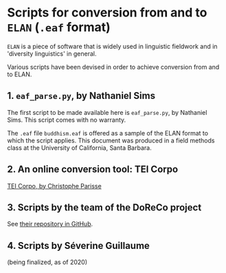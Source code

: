 Scripts for conversion from and to `ELAN` (`.eaf` format)
=============

`ELAN` is a piece of software that is widely used in linguistic fieldwork and in 'diversity linguistics' in general. 

Various scripts have been devised in order to achieve conversion from and to ELAN. 

## 1. `eaf_parse.py`, by Nathaniel Sims
The first script to be made available here is `eaf_parse.py`, by Nathaniel Sims. This script comes with no warranty. 

The  `.eaf` file `buddhism.eaf` is offered as a sample of the ELAN format to which the script applies. This document was produced in a field methods class at the University of California, Santa Barbara. 

## 2. An online conversion tool: TEI Corpo

[TEI Corpo, by Christophe Parisse](http://ct3.ortolang.fr/teiconvertbeta/)

## 3. Scripts by the team of the DoReCo project

See [their repository in GitHub](https://github.com/DoReCo/multitool).

## 4. Scripts by Séverine Guillaume

(being finalized, as of 2020)



